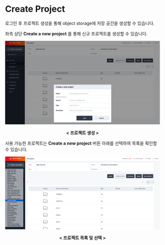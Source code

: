 # Create Project

로그인 후 프로젝트 생성을 통해 object storage에 저장 공간을 생성할 수 있습니다.

좌측 상단 <b>Create a new project</b> 를 통해 신규 프로젝트를 생성할 수 있습니다.

![MetaVision2 Architecture](./images/metavision2_create_project_preview.png)
<center><b>< 프로젝트 생성 ></b></center>


사용 가능한 프로젝트는 <b>Create a new project</b> 버튼 아래를 선택하여 목록을 확인할 수 있습니다.


![MetaVision2 Architecture](./images/metavision2_project_list_preview.png)
<center><b>< 프로젝트 목록 및 선택 ></b></center>